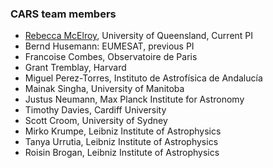 ### CARS team members

- [Rebecca McElroy](https://rebeccamcelroy.github.io), University of Queensland,  Current PI 
- Bernd Husemann: EUMESAT, previous PI 
- Francoise Combes, Observatoire de Paris
- Grant Tremblay, Harvard
- Miguel Perez-Torres, Instituto de Astrofísica de Andalucía
- Mainak Singha, University of Manitoba
- Justus Neumann, Max Planck Institute for Astronomy
- Timothy Davies, Cardiff University 
- Scott Croom, University of Sydney
- Mirko Krumpe, Leibniz Institute of Astrophysics
- Tanya Urrutia, Leibniz Institute of Astrophysics
- Roisin Brogan, Leibniz Institute of Astrophysics


